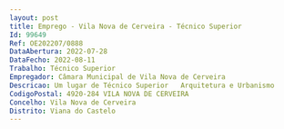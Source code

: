 ```yaml
--- 
layout: post
title: Emprego - Vila Nova de Cerveira - Técnico Superior
Id: 99649
Ref: OE202207/0888
DataAbertura: 2022-07-28
DataFecho: 2022-08-11
Trabalho: Técnico Superior
Empregador: Câmara Municipal de Vila Nova de Cerveira
Descricao: Um lugar de Técnico Superior   Arquitetura e Urbanismo
CodigoPostal: 4920-284 VILA NOVA DE CERVEIRA
Concelho: Vila Nova de Cerveira
Distrito: Viana do Castelo
--- 
```

